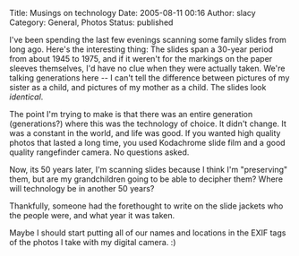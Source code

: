 Title: Musings on technology
Date: 2005-08-11 00:16
Author: slacy
Category: General, Photos
Status: published

I've been spending the last few evenings scanning some family slides
from long ago. Here's the interesting thing: The slides span a 30-year
period from about 1945 to 1975, and if it weren't for the markings on
the paper sleeves themselves, I'd have no clue when they were actually
taken. We're talking generations here -- I can't tell the difference
between pictures of my sister as a child, and pictures of my mother as a
child. The slides look *identical*.

The point I'm trying to make is that there was an entire generation
(generations?) where this was the technology of choice. It didn't
change. It was a constant in the world, and life was good. If you wanted
high quality photos that lasted a long time, you used Kodachrome slide
film and a good quality rangefinder camera. No questions asked.

Now, its 50 years later, I'm scanning slides because I think I'm
"preserving" them, but are my grandchildren going to be able to decipher
them? Where will technology be in another 50 years?

Thankfully, someone had the forethought to write on the slide jackets
who the people were, and what year it was taken.

Maybe I should start putting all of our names and locations in the EXIF
tags of the photos I take with my digital camera. :)
